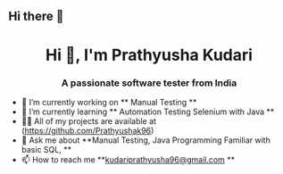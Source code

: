 ## Hi there 👋

<!--
**Prathyushak96/Prathyushak96** is a ✨ _special_ ✨ repository because its `README.md` (this file) appears on your GitHub profile.

Here are some ideas to get you started:

- 🔭 I’m currently working on ...
- 🌱 I’m currently learning ...
- 👯 I’m looking to collaborate on ...
- 🤔 I’m looking for help with ...
- 💬 Ask me about ...
- 📫 How to reach me: ...
- 😄 Pronouns: ...
- ⚡ Fun fact: ...
-->

<h1 align="center">Hi 👋, I'm Prathyusha Kudari</h1>

<h3 align="center">A passionate software tester from India</h3>

- 🔭 I’m currently working on ** Manual Testing **
- 🌱 I’m currently learning ** Automation Testing Selenium with Java **
- 👨‍💻 All of my projects are available at (https://github.com/Prathyushak96)
- 💬 Ask me about **Manual Testing, Java Programming Familiar with basic SQL, **
- 📫 How to reach me **kudariprathyusha96@gmail.com **


